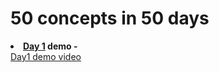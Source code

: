 # 50 concepts in 50 days
<b><li><a href="https://github.com/dev-kumaresan/HTML-CSS-JS/tree/main/Day1"> Day 1</a> demo -</b><br>
       <a href="https://user-images.githubusercontent.com/100152824/162900207-c3ee84dc-84d2-4d19-a0da-dde13287b911.mp4">Day1 demo video</a>
